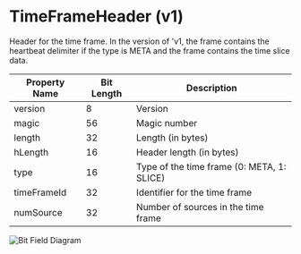 # TimeFrameHeader (v1)

Header for the time frame. In the version of 'v1, the frame contains the heartbeat delimiter if the type is META and the frame contains the time slice data.

| Property Name | Bit Length | Description |
|---------------|------------|-------------|
| version | 8 | Version |
| magic | 56 | Magic number |
| length | 32 | Length (in bytes) |
| hLength | 16 | Header length (in bytes) |
| type | 16 | Type of the time frame (0: META, 1: SLICE) |
| timeFrameId | 32 | Identifier for the time frame |
| numSource | 32 | Number of sources in the time frame |

![Bit Field Diagram](svg/header-timeframe-v1.svg)
